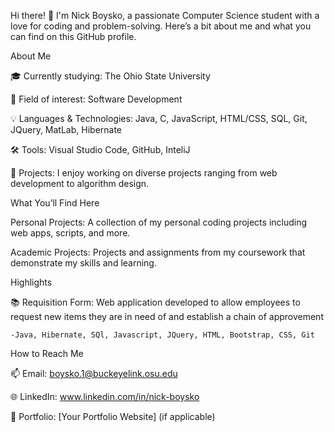 Hi there! 👋 I'm Nick Boysko, a passionate Computer Science student with a love for coding and problem-solving. Here’s a bit about me and what you can find on this GitHub profile.

About Me

🎓 Currently studying: The Ohio State University

💼 Field of interest: Software Development

💡 Languages & Technologies: Java, C, JavaScript, HTML/CSS, SQL, Git, JQuery, MatLab, Hibernate

🛠️ Tools: Visual Studio Code, GitHub, InteliJ

🌟 Projects: I enjoy working on diverse projects ranging from web development to algorithm design.

What You’ll Find Here

Personal Projects: A collection of my personal coding projects including web apps, scripts, and more.

Academic Projects: Projects and assignments from my coursework that demonstrate my skills and learning.

Highlights

📚 Requisition Form: Web application developed to allow employees to request new items they are in need of and establish a chain of approvement

    -Java, Hibernate, SQl, Javascript, JQuery, HTML, Bootstrap, CSS, Git 
How to Reach Me

📫 Email: boysko.1@buckeyelink.osu.edu

🌐 LinkedIn: www.linkedin.com/in/nick-boysko

💼 Portfolio: [Your Portfolio Website] (if applicable)
